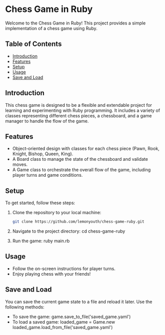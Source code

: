 # Chess Game in Ruby

Welcome to the Chess Game in Ruby! This project provides a simple implementation of a chess game using Ruby. 

## Table of Contents
- [Introduction](#introduction)
- [Features](#features)
- [Setup](#setup)
- [Usage](#usage)
- [Save and Load](#save-and-load)

## Introduction

This chess game is designed to be a flexible and extendable project for learning and experimenting with Ruby programming. It includes a variety of classes representing different chess pieces, a chessboard, and a game manager to handle the flow of the game.

## Features

- Object-oriented design with classes for each chess piece (Pawn, Rook, Knight, Bishop, Queen, King).
- A Board class to manage the state of the chessboard and validate moves.
- A Game class to orchestrate the overall flow of the game, including player turns and game conditions.

## Setup

To get started, follow these steps:

1. Clone the repository to your local machine:
   ```bash
   git clone https://github.com/lemonyouth/chess-game-ruby.git
2. Navigate to the project directory:
   cd chess-game-ruby

3. Run the game:
    ruby main.rb

## Usage

- Follow the on-screen instructions for player turns.
- Enjoy playing chess with your friends!

## Save and Load
You can save the current game state to a file and reload it later. Use the following methods:

- To save the game:
    game.save_to_file('saved_game.yaml')
- To load a saved game:
    loaded_game = Game.new
    loaded_game.load_from_file('saved_game.yaml')


